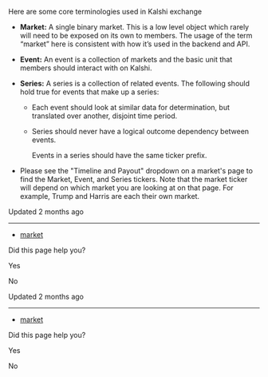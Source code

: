 Here are some core terminologies used in Kalshi exchange

- **Market:** A single binary market. This is a low level object which rarely will need to be exposed on its own to members. The usage of the term “market” here is consistent with how it’s used in the backend and API.
- **Event:** An event is a collection of markets and the basic unit that members should interact with on Kalshi.
- **Series:** A series is a collection of related events. The following should hold true for events that make up a series:

  - Each event should look at similar data for determination, but translated over another, disjoint time period.
  - Series should never have a logical outcome dependency between events.


    Events in a series should have the same ticker prefix.
- Please see the "Timeline and Payout" dropdown on a market's page to find the Market, Event, and Series tickers. Note that the market ticker will depend on which market you are looking at on that page. For example, Trump and Harris are each their own market.

Updated 2 months ago

* * *

- [market](https://trading-api.readme.io/reference/market)

Did this page help you?

Yes

No

Updated 2 months ago

* * *

- [market](https://trading-api.readme.io/reference/market)

Did this page help you?

Yes

No